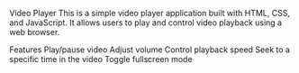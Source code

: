 Video Player
This is a simple video player application built with HTML, CSS, and JavaScript. It allows users to play and control video playback using a web browser.

Features
Play/pause video
Adjust volume
Control playback speed
Seek to a specific time in the video
Toggle fullscreen mode
